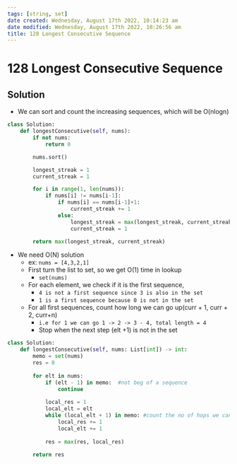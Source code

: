 ```yaml
---
tags: [string, set]
date created: Wednesday, August 17th 2022, 10:14:23 am
date modified: Wednesday, August 17th 2022, 10:26:56 am
title: 128 Longest Consecutive Sequence
---
```


# 128 Longest Consecutive Sequence

## Solution

- We can sort and count the increasing sequences, which will be O(nlogn)

```python
class Solution:
    def longestConsecutive(self, nums):
        if not nums:
            return 0

        nums.sort()

        longest_streak = 1
        current_streak = 1

        for i in range(1, len(nums)):
            if nums[i] != nums[i-1]:
                if nums[i] == nums[i-1]+1:
                    current_streak += 1
                else:
                    longest_streak = max(longest_streak, current_streak)
                    current_streak = 1

        return max(longest_streak, current_streak)
```

- We need O(N) solution
	- ex: `nums = [4,3,2,1]`
	- First turn the list to set, so we get O(1) time in lookup
		- `set(nums)`
	- For each element, we check if it is the first sequence,
		- `4 is not a first sequence since 3 is also in the set`
		- `1 is a first sequence because 0 is not in the set`
	- For all first sequences, count how long we can go up(curr + 1, curr + 2, curr+n)
		- `i.e for 1 we can go 1 -> 2 -> 3 - 4, total length = 4`
		- Stop when the next step (elt +1) is not in the set

```python
class Solution:
    def longestConsecutive(self, nums: List[int]) -> int:
        memo = set(nums)
        res = 0
        
        for elt in nums:
            if (elt - 1) in memo:  #not beg of a sequence
                continue
            
            local_res = 1
            local_elt = elt
            while (local_elt + 1) in memo: #count the no of hops we can get
                local_res += 1
                local_elt += 1
            
            res = max(res, local_res)
            
        return res
```
